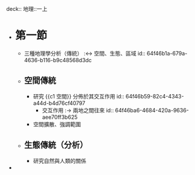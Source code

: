 deck:: 地理::一上

- # 第一節
	- 三種地理學分析（傳統） :<-> 空間、生態、區域
	  id:: 64f46b1a-679a-4636-b116-b9c48568d3dc
	- ## 空間傳統
		- 研究 {{c1 空間}} 分佈於其交互作用
		  id:: 64f46b59-82c4-4343-a44d-b4d76cf40797
			- 交互作用 :-> 兩地之間往來
			  id:: 64f46ba6-4684-420a-9636-aee70ff3b625
		- 空間擴散、強調範圍
	- ## 生態傳統（分析）
		- 研究自然與人類的關係
-